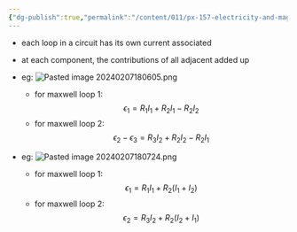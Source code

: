 ```yaml
---
{"dg-publish":true,"permalink":"/content/011/px-157-electricity-and-magnetism/px-157-b-electric-fields/iv-circuits/px-157-b14b-circuits-maxwell-loops/","noteIcon":"1","created":"2025-08-27T13:14:04.808+01:00","updated":"2024-11-26T20:09:01.000+00:00"}
---
```


- each loop in a circuit has its own current associated
- at each component, the contributions of all adjacent added up

- eg: ![Pasted image 20240207180605.png](/img/user/pics/Pasted%20image%2020240207180605.png)
	- for maxwell loop $1:$
$$
\epsilon_{1}= R_{1}I_{1} + R_{2}I_{1} - R_{2}I_{2}
$$
	- for maxwell loop $2:$
$$
\epsilon_{2}-\epsilon_{3}= R_{3}I_{2} + R_{2}I_{2}- R_{2}I_{1}
$$
- eg: ![Pasted image 20240207180724.png](/img/user/pics/Pasted%20image%2020240207180724.png)
	- for maxwell loop $1:$
$$
\epsilon_{1}= R_{1}I_{1}+ R_{2}(I_{1}+I_{2})
$$
	- for maxwell loop $2:$
$$
\epsilon_{2}= R_{3}I_{2} + R_{2}(I_{2}+I_{1})
$$
